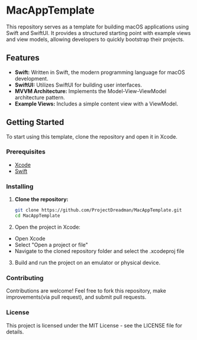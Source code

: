 # MacAppTemplate

This repository serves as a template for building macOS applications using Swift and SwiftUI. It provides a structured starting point with example views and view models, allowing developers to quickly bootstrap their projects.

## Features

- **Swift:** Written in Swift, the modern programming language for macOS development.
- **SwiftUI:** Utilizes SwiftUI for building user interfaces.
- **MVVM Architecture:** Implements the Model-View-ViewModel architecture pattern.
- **Example Views:** Includes a simple content view with a ViewModel.

## Getting Started

To start using this template, clone the repository and open it in Xcode.

### Prerequisites

- [Xcode](https://developer.apple.com/xcode/)
- [Swift](https://swift.org/)

### Installing

1. **Clone the repository:**

   ```sh
   git clone https://github.com/ProjectDreadman/MacAppTemplate.git
   cd MacAppTemplate

2. Open the project in Xcode:

- Open Xcode
- Select "Open a project or file"
- Navigate to the cloned repository folder and select the .xcodeproj file
3. Build and run the project on an emulator or physical device.

### Contributing
Contributions are welcome! Feel free to fork this repository, make improvements(via pull request), and submit pull requests.

### License
This project is licensed under the MIT License - see the LICENSE file for details.
